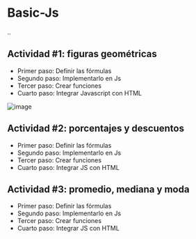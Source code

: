 # Basic-Js

..

## Actividad #1: figuras geométricas

- Primer paso: Definir las fórmulas
- Segundo paso: Implementarlo en Js
- Tercer paso: Crear funciones
- Cuarto paso: Integrar Javascript con HTML

![image](https://user-images.githubusercontent.com/97264721/156430927-4b41dfdf-cdd8-493c-be6c-2040450c8378.png)

## Actividad #2: porcentajes y descuentos

- Primer paso: Definir las fórmulas
- Segundo paso: Implementarlo en Js
- Tercer paso: Crear funciones
- Cuarto paso: Integrar JS  con HTML

## Actividad #3: promedio, mediana y moda

- Primer paso: Definir las fórmulas
- Segundo paso: Implementarlo en Js
- Tercer paso: Crear funciones
- Cuarto paso: Integrar JS  con HTML